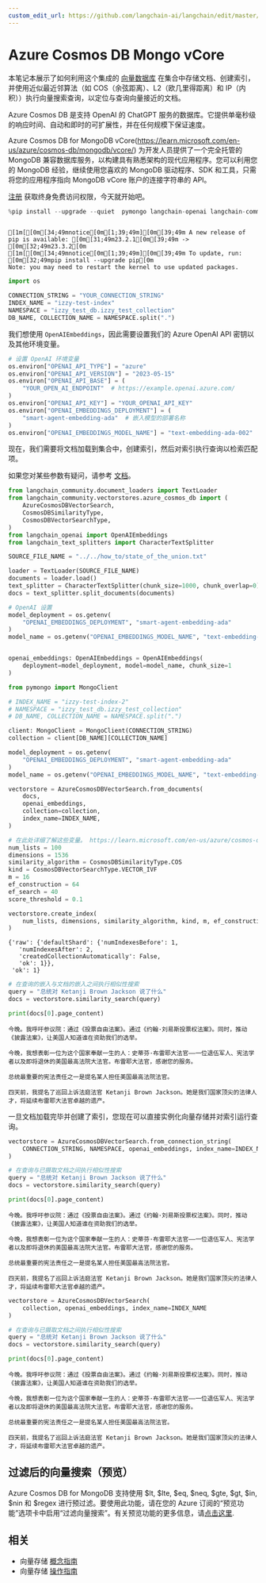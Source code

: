```yaml
---
custom_edit_url: https://github.com/langchain-ai/langchain/edit/master/docs/docs/integrations/vectorstores/azure_cosmos_db.ipynb
---
```


# Azure Cosmos DB Mongo vCore

本笔记本展示了如何利用这个集成的 [向量数据库](https://learn.microsoft.com/en-us/azure/cosmos-db/vector-database) 在集合中存储文档、创建索引，并使用近似最近邻算法（如 COS（余弦距离）、L2（欧几里得距离）和 IP（内积））执行向量搜索查询，以定位与查询向量接近的文档。

Azure Cosmos DB 是支持 OpenAI 的 ChatGPT 服务的数据库。它提供单毫秒级的响应时间、自动和即时的可扩展性，并在任何规模下保证速度。

Azure Cosmos DB for MongoDB vCore(https://learn.microsoft.com/en-us/azure/cosmos-db/mongodb/vcore/) 为开发人员提供了一个完全托管的 MongoDB 兼容数据库服务，以构建具有熟悉架构的现代应用程序。您可以利用您的 MongoDB 经验，继续使用您喜欢的 MongoDB 驱动程序、SDK 和工具，只需将您的应用程序指向 MongoDB vCore 账户的连接字符串的 API。

[注册](https://azure.microsoft.com/en-us/free/) 获取终身免费访问权限，今天就开始吧。

```python
%pip install --upgrade --quiet  pymongo langchain-openai langchain-community
```
```output

[1m[[0m[34;49mnotice[0m[1;39;49m][0m[39;49m A new release of pip is available: [0m[31;49m23.2.1[0m[39;49m -> [0m[32;49m23.3.2[0m
[1m[[0m[34;49mnotice[0m[1;39;49m][0m[39;49m To update, run: [0m[32;49mpip install --upgrade pip[0m
Note: you may need to restart the kernel to use updated packages.
```

```python
import os

CONNECTION_STRING = "YOUR_CONNECTION_STRING"
INDEX_NAME = "izzy-test-index"
NAMESPACE = "izzy_test_db.izzy_test_collection"
DB_NAME, COLLECTION_NAME = NAMESPACE.split(".")
```

我们想使用 `OpenAIEmbeddings`，因此需要设置我们的 Azure OpenAI API 密钥以及其他环境变量。

```python
# 设置 OpenAI 环境变量
os.environ["OPENAI_API_TYPE"] = "azure"
os.environ["OPENAI_API_VERSION"] = "2023-05-15"
os.environ["OPENAI_API_BASE"] = (
    "YOUR_OPEN_AI_ENDPOINT"  # https://example.openai.azure.com/
)
os.environ["OPENAI_API_KEY"] = "YOUR_OPENAI_API_KEY"
os.environ["OPENAI_EMBEDDINGS_DEPLOYMENT"] = (
    "smart-agent-embedding-ada"  # 嵌入模型的部署名称
)
os.environ["OPENAI_EMBEDDINGS_MODEL_NAME"] = "text-embedding-ada-002"  # 模型名称
```

现在，我们需要将文档加载到集合中，创建索引，然后对索引执行查询以检索匹配项。

如果您对某些参数有疑问，请参考 [文档](https://learn.microsoft.com/en-us/azure/cosmos-db/mongodb/vcore/vector-search)。

```python
from langchain_community.document_loaders import TextLoader
from langchain_community.vectorstores.azure_cosmos_db import (
    AzureCosmosDBVectorSearch,
    CosmosDBSimilarityType,
    CosmosDBVectorSearchType,
)
from langchain_openai import OpenAIEmbeddings
from langchain_text_splitters import CharacterTextSplitter

SOURCE_FILE_NAME = "../../how_to/state_of_the_union.txt"

loader = TextLoader(SOURCE_FILE_NAME)
documents = loader.load()
text_splitter = CharacterTextSplitter(chunk_size=1000, chunk_overlap=0)
docs = text_splitter.split_documents(documents)

# OpenAI 设置
model_deployment = os.getenv(
    "OPENAI_EMBEDDINGS_DEPLOYMENT", "smart-agent-embedding-ada"
)
model_name = os.getenv("OPENAI_EMBEDDINGS_MODEL_NAME", "text-embedding-ada-002")


openai_embeddings: OpenAIEmbeddings = OpenAIEmbeddings(
    deployment=model_deployment, model=model_name, chunk_size=1
)
```

```python
from pymongo import MongoClient

# INDEX_NAME = "izzy-test-index-2"
# NAMESPACE = "izzy_test_db.izzy_test_collection"
# DB_NAME, COLLECTION_NAME = NAMESPACE.split(".")

client: MongoClient = MongoClient(CONNECTION_STRING)
collection = client[DB_NAME][COLLECTION_NAME]

model_deployment = os.getenv(
    "OPENAI_EMBEDDINGS_DEPLOYMENT", "smart-agent-embedding-ada"
)
model_name = os.getenv("OPENAI_EMBEDDINGS_MODEL_NAME", "text-embedding-ada-002")

vectorstore = AzureCosmosDBVectorSearch.from_documents(
    docs,
    openai_embeddings,
    collection=collection,
    index_name=INDEX_NAME,
)

# 在此处详细了解这些变量。 https://learn.microsoft.com/en-us/azure/cosmos-db/mongodb/vcore/vector-search
num_lists = 100
dimensions = 1536
similarity_algorithm = CosmosDBSimilarityType.COS
kind = CosmosDBVectorSearchType.VECTOR_IVF
m = 16
ef_construction = 64
ef_search = 40
score_threshold = 0.1

vectorstore.create_index(
    num_lists, dimensions, similarity_algorithm, kind, m, ef_construction
)
```

```output
{'raw': {'defaultShard': {'numIndexesBefore': 1,
   'numIndexesAfter': 2,
   'createdCollectionAutomatically': False,
   'ok': 1}},
 'ok': 1}
```

```python
# 在查询的嵌入与文档的嵌入之间执行相似性搜索
query = "总统对 Ketanji Brown Jackson 说了什么"
docs = vectorstore.similarity_search(query)
```

```python
print(docs[0].page_content)
```
```output
今晚。我呼吁参议院：通过《投票自由法案》。通过《约翰·刘易斯投票权法案》。同时，推动《披露法案》，让美国人知道谁在资助我们的选举。

今晚，我想表彰一位为这个国家奉献一生的人：史蒂芬·布雷耶大法官——一位退伍军人、宪法学者以及即将退休的美国最高法院大法官。布雷耶大法官，感谢您的服务。

总统最重要的宪法责任之一是提名某人担任美国最高法院法官。

四天前，我提名了巡回上诉法庭法官 Ketanji Brown Jackson。她是我们国家顶尖的法律人才，将延续布雷耶大法官卓越的遗产。
```
一旦文档加载完毕并创建了索引，您现在可以直接实例化向量存储并对索引运行查询。

```python
vectorstore = AzureCosmosDBVectorSearch.from_connection_string(
    CONNECTION_STRING, NAMESPACE, openai_embeddings, index_name=INDEX_NAME
)

# 在查询与已摄取文档之间执行相似性搜索
query = "总统对 Ketanji Brown Jackson 说了什么"
docs = vectorstore.similarity_search(query)

print(docs[0].page_content)
```
```output
今晚。我呼吁参议院：通过《投票自由法案》。通过《约翰·刘易斯投票权法案》。同时，推动《披露法案》，让美国人知道谁在资助我们的选举。

今晚，我想表彰一位为这个国家奉献一生的人：史蒂芬·布雷耶大法官——一位退伍军人、宪法学者以及即将退休的美国最高法院大法官。布雷耶大法官，感谢您的服务。

总统最重要的宪法责任之一是提名某人担任美国最高法院法官。

四天前，我提名了巡回上诉法庭法官 Ketanji Brown Jackson。她是我们国家顶尖的法律人才，将延续布雷耶大法官卓越的遗产。
```

```python
vectorstore = AzureCosmosDBVectorSearch(
    collection, openai_embeddings, index_name=INDEX_NAME
)

# 在查询与已摄取文档之间执行相似性搜索
query = "总统对 Ketanji Brown Jackson 说了什么"
docs = vectorstore.similarity_search(query)

print(docs[0].page_content)
```
```output
今晚。我呼吁参议院：通过《投票自由法案》。通过《约翰·刘易斯投票权法案》。同时，推动《披露法案》，让美国人知道谁在资助我们的选举。

今晚，我想表彰一位为这个国家奉献一生的人：史蒂芬·布雷耶大法官——一位退伍军人、宪法学者以及即将退休的美国最高法院大法官。布雷耶大法官，感谢您的服务。

总统最重要的宪法责任之一是提名某人担任美国最高法院法官。

四天前，我提名了巡回上诉法庭法官 Ketanji Brown Jackson。她是我们国家顶尖的法律人才，将延续布雷耶大法官卓越的遗产。
```

## 过滤后的向量搜索（预览）
Azure Cosmos DB for MongoDB 支持使用 $lt, $lte, $eq, $neq, $gte, $gt, $in, $nin 和 $regex 进行预过滤。要使用此功能，请在您的 Azure 订阅的“预览功能”选项卡中启用“过滤向量搜索”。有关预览功能的更多信息，请[点击这里](https://learn.microsoft.com/azure/cosmos-db/mongodb/vcore/vector-search#filtered-vector-search-preview).

## 相关

- 向量存储 [概念指南](/docs/concepts/#vector-stores)
- 向量存储 [操作指南](/docs/how_to/#vector-stores)